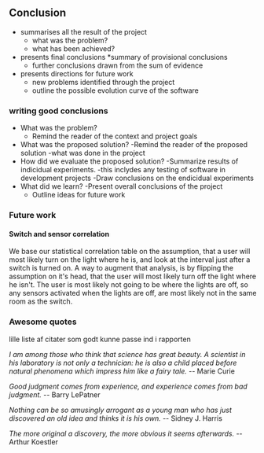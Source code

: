 
## Conclusion

* summarises all the result of the project
	* what was the problem?
	* what has been achieved?
* presents final conclusions
	*summary of provisional conclusions
	* further conclusions drawn from the sum of evidence
* presents directions for future work
	* new problems identified through the project
	* outline the possible evolution curve of the software

### writing good conclusions

* What was the problem?
    - Remind the reader of the context and project goals
* What was the proposed solution?
    -Remind the reader of the proposed solution
        -what was done in the project
* How did we evaluate the proposed solution?
    -Summarize results of indicidual experiments.
        -this inclydes any testing of software in development projects
    -Draw conclusions on the endicidual experiments
* What did we learn?
    -Present overall conclusions of the project
    - Outline ideas for future work
    
    
### Future work

#### Switch and sensor correlation

We base our statistical correlation table on the assumption, that a user will most likely turn on the light where he is, and look at the interval just after a switch is turned on. A way to augment that analysis, is by flipping the assumption on it's head, that the user will most likely turn off the light where he isn't. The user is most likely not going to be where the lights are off, so any sensors activated when the lights are off, are most likely not in the same room as the switch.  
    
    
### Awesome quotes

lille liste af citater som godt kunne passe ind i rapporten

_I am among those who think that science has great beauty. A scientist in his laboratory is not only a technician: he is also a child placed before natural phenomena which impress him like a fairy tale._ -- Marie Curie

_Good judgment comes from experience, and experience comes from bad judgment._ -- Barry LePatner

_Nothing can be so amusingly arrogant as a young man who has just discovered an old idea and thinks it is his own._ -- Sidney J. Harris

_The more original a discovery, the more obvious it seems afterwards._ -- Arthur Koestler


